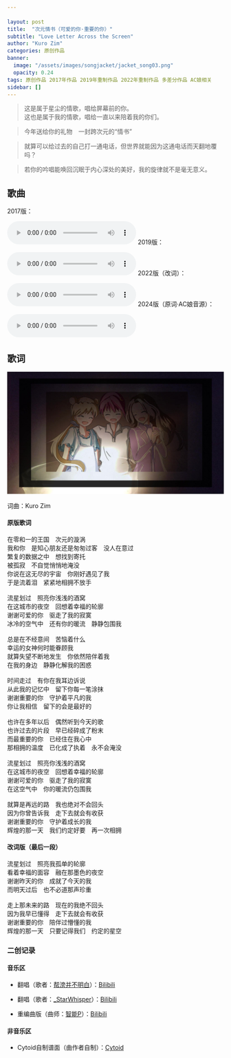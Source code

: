 ```yaml
---

layout: post
title:  "次元情书（可爱的你·重要的你）"
subtitle: "Love Letter Across the Screen"
author: "Kuro Zim"
categories: 原创作品
banner: 
  image: "/assets/images/songjacket/jacket_song03.png"
  opacity: 0.24
tags: 原创作品 2017年作品 2019年重制作品 2022年重制作品 多差分作品 AC娘相关
sidebar: []
---
```


>  这是属于星尘的情歌，唱给屏幕前的你。<br>这也是属于我的情歌，唱给一直以来陪着我的你们。

>  今年送给你的礼物　一封跨次元的“情书”

>  就算可以给过去的自己打一通电话，但世界就能因为这通电话而天翻地覆吗？

>  若你的吟唱能唤回沉眠于内心深处的美好，我的旋律就不是毫无意义。

## 歌曲

2017版：

<audio controls><source src="/assets/audio/song03v17.mp3" type="audio/mp3"></audio>
2019版：

<audio controls><source src="/assets/audio/song03v19.mp3" type="audio/mp3"></audio>
2022版（改词）：

<audio controls><source src="/assets/audio/song03v22mod.mp3" type="audio/mp3"></audio>
2024版（原词·AC娘音源）：

<audio controls><source src="/assets/audio/song03v22acchan.mp3" type="audio/mp3"></audio>
## 歌词

![这是图片](/assets/images/songjacket/jacket_song03sp.jpg)

词曲：Kuro Zim

#### 原版歌词

<pre>
在零和一的王国　次元的漩涡
我和你　是知心朋友还是匆匆过客　没人在意过
繁复的数据之中　想找到寄托
被孤寂　不自觉悄悄地淹没
你说在这无尽的宇宙　你刚好遇见了我
于是流着泪　紧紧地相拥不放手

流星划过　照亮你浅浅的酒窝
在这城市的夜空　回想着幸福的轮廓
谢谢可爱的你　驱走了我的寂寞
冰冷的空气中　还有你的暖流　静静包围我

总是在不经意间　苦恼着什么
幸运的女神何时能眷顾我
就算失望不断地发生　你依然陪伴着我
在我的身边　静静化解我的困惑

时间走过　有你在我耳边诉说
从此我的记忆中　留下你每一笔涂抹
谢谢重要的你　守护着平凡的我
你让我相信　留下的会是最好的

也许在多年以后　偶然听到今天的歌
也许过去的片段　早已经碎成了粉末
而最重要的你　已经住在我心中
那相拥的温度　已化成了执着　永不会淹没

流星划过　照亮你浅浅的酒窝
在这城市的夜空　回想着幸福的轮廓
谢谢可爱的你　驱走了我的寂寞
在这空气中　你的暖流仍包围我

就算是再远的路　我也绝对不会回头
因为你曾告诉我　走下去就会有收获
谢谢重要的你　守护着成长的我
辉煌的那一天　我们约定好要　再一次相拥
</pre>

#### 改词版（最后一段）

<pre>
流星划过　照亮我孤单的轮廓
看着幸福的面容　融在那墨色的夜空
谢谢昨天的你　成就了今天的我
而明天过后　也不必道那声珍重

走上那未来的路　现在的我绝不回头
因为我早已懂得　走下去就会有收获
谢谢重要的你　陪伴过懵懂的我
辉煌的那一天　只要记得我们　约定的星空
</pre>

### 二创记录

#### 音乐区

* 翻唱（歌者：[帮滂并不明白](https://space.bilibili.com/32342429)）：[Bilibili](https://www.bilibili.com/video/BV18b411c7Q4/)

* 翻唱（歌者：[_StarWhisper](https://space.bilibili.com/40118938)）：[Bilibili](https://www.bilibili.com/video/BV16t4y1c7Ak)
* 重编曲版（曲师：[智能P](https://space.bilibili.com/7619378)）：[Bilibili](https://www.bilibili.com/video/BV1wD4y1m72q8)

#### 非音乐区

* Cytoid自制谱面（曲作者自制）：[Cytoid](https://cytoid.io/levels/kurozim.loveletter_short)

